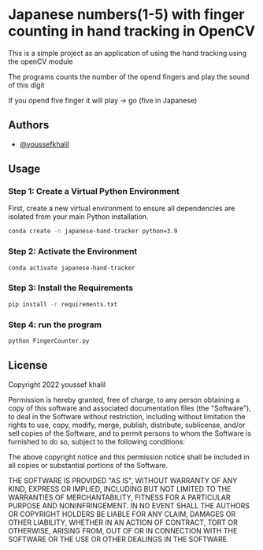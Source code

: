
# Japanese numbers(1-5) with finger counting in hand tracking in OpenCV 

This is a simple project as an application of using the hand tracking using the openCV module


The programs counts the number of the opend fingers and play the sound of this digit 

If you opend five finger it will play -> go (five in Japanese)

## Authors

- [@youssefkhalil](https://www.linkedin.com/in/youssef-khalil-4517641a2/)


## Usage

### Step 1: Create a Virtual Python Environment

First, create a new virtual environment to ensure all dependencies are isolated from your main Python installation.

```bash
conda create -n japanese-hand-tracker python=3.9 
```

### Step 2: Activate the Environment

```bash
conda activate japanese-hand-tracker
```

### Step 3: Install the Requirements

```bash
pip install -r requirements.txt
```

### Step 4: run the program 

```bash
python FingerCounter.py
```

## License

Copyright 2022 youssef khalil

Permission is hereby granted, free of charge, to any person obtaining a copy of this software and associated documentation files (the "Software"), to deal in the Software without restriction, including without limitation the rights to use, copy, modify, merge, publish, distribute, sublicense, and/or sell copies of the Software, and to permit persons to whom the Software is furnished to do so, subject to the following conditions:

The above copyright notice and this permission notice shall be included in all copies or substantial portions of the Software.

THE SOFTWARE IS PROVIDED "AS IS", WITHOUT WARRANTY OF ANY KIND, EXPRESS OR IMPLIED, INCLUDING BUT NOT LIMITED TO THE WARRANTIES OF MERCHANTABILITY, FITNESS FOR A PARTICULAR PURPOSE AND NONINFRINGEMENT. IN NO EVENT SHALL THE AUTHORS OR COPYRIGHT HOLDERS BE LIABLE FOR ANY CLAIM, DAMAGES OR OTHER LIABILITY, WHETHER IN AN ACTION OF CONTRACT, TORT OR OTHERWISE, ARISING FROM, OUT OF OR IN CONNECTION WITH THE SOFTWARE OR THE USE OR OTHER DEALINGS IN THE SOFTWARE.

